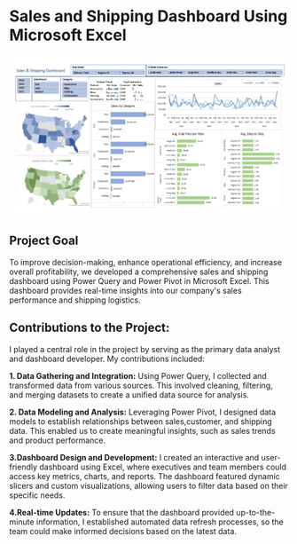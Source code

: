 # Sales and Shipping Dashboard Using Microsoft Excel

![Image of the dashboard](https://github.com/quincynjoroge/Sales-and-Shipping-Dashboard---Microsoft-Excel/blob/main/dash.PNG)

## Project Goal
To improve decision-making, enhance operational efficiency, and increase overall profitability, we developed a comprehensive sales and shipping dashboard using Power Query and Power Pivot in Microsoft Excel. This dashboard provides real-time insights into our company's sales performance and shipping logistics.

## Contributions to the Project:
I played a central role in the project by serving as the primary data analyst and dashboard developer. My contributions included:

**1. Data Gathering and Integration:**
Using Power Query, I collected and transformed data from various sources. This involved cleaning, filtering, and merging datasets to create a unified data source for analysis.

**2. Data Modeling and Analysis:**
Leveraging Power Pivot, I designed data models to establish relationships between sales,customer, and shipping data. This enabled us to create meaningful insights, such as sales trends and product performance.

**3.Dashboard Design and Development:**
I created an interactive and user-friendly dashboard using Excel, where executives and team members could access key metrics, charts, and reports. The dashboard featured dynamic slicers and custom visualizations, allowing users to filter data based on their specific needs.

**4.Real-time Updates:**
To ensure that the dashboard provided up-to-the-minute information, I established automated data refresh processes, so the team could make informed decisions based on the latest data.
